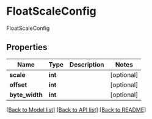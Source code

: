 # FloatScaleConfig

FloatScaleConfig

## Properties

| Name           | Type    | Description | Notes      |
| -------------- | ------- | ----------- | ---------- |
| **scale**      | **int** |             | [optional] |
| **offset**     | **int** |             | [optional] |
| **byte_width** | **int** |             | [optional] |

[[Back to Model list]](../README.md#documentation-for-models) [[Back to API list]](../README.md#documentation-for-api-endpoints) [[Back to README]](../README.md)
